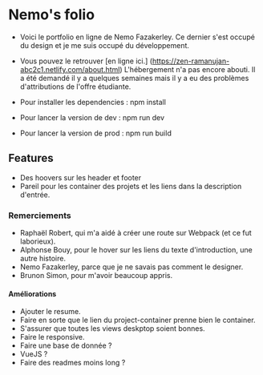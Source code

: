 # Nemo's folio

- Voici le portfolio en ligne de Nemo Fazakerley. Ce dernier s'est occupé du design et je me suis occupé du développement.

- Vous pouvez le retrouver [en ligne ici.] (https://zen-ramanujan-abc2c1.netlify.com/about.html) L'hébergement n'a pas encore abouti. Il a été demandé il y a quelques semaines mais il y a eu des problèmes d'attributions de l'offre étudiante.

- Pour installer les dependencies : npm install

- Pour lancer la version de dev : npm run dev
- Pour lancer la version de prod : npm run build

## Features

- Des hoovers sur les header et footer
- Pareil pour les container des projets et les liens dans la description d'entrée.

### Remerciements

- Raphaël Robert, qui m'a aidé à créer une route sur Webpack (et ce fut laborieux).
- Alphonse Bouy, pour le hover sur les liens du texte d'introduction, une autre histoire.
- Nemo Fazakerley, parce que je ne savais pas comment le designer.
- Brunon Simon, pour m'avoir beaucoup appris.

#### Améliorations

- Ajouter le resume.
- Faire en sorte que le lien du project-container prenne bien le container.
- S'assurer que toutes les views deskptop soient bonnes.
- Faire le responsive.
- Faire une base de donnée ? 
- VueJS ?
- Faire des readmes moins long ?